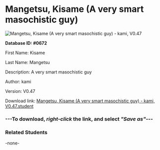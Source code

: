 # Mangetsu, Kisame (A very smart masochistic guy)

<img src="../../Files/Images/Mangetsu, Kisame (A very smart masochistic guy).png" title="Mangetsu, Kisame (A very smart masochistic guy) - kami, V0.47">

**Database ID: #0672**

First Name: Kisame

Last Name: Mangetsu

Description: A very smart masochistic guy

Author: kami

Version: V0.47

Download link: <a href="https://raw.githubusercontent.com/Arbiter1223/Daigaku-Gurashi-Custom-Students/master/Files/Student%20Files/Mangetsu%2C%20Kisame%20(A%20very%20smart%20masochistic%20guy)%20-%20kami%2C%20V0.47.student">Mangetsu, Kisame (A very smart masochistic guy) - kami, V0.47.student</a>

### ---**To download, _right-click_ the link, and select _"Save as"_**---

### Related Students

-none-
